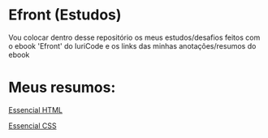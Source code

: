 # Efront (Estudos)
<p>Vou colocar dentro desse repositório os meus estudos/desafios feitos com o ebook 'Efront' do IuriCode e os links das minhas anotações/resumos do ebook</p>

# Meus resumos: 
<p><a href="https://docs.google.com/document/d/1-HEfmbSvddpiH9S4X8Cn3-0kc6qxja1IAGr87WIP8tI/edit?usp=sharing" target="_blank">Essencial HTML</a></p>
<p><a href="https://docs.google.com/document/d/1-HEfmbSvddpiH9S4X8Cn3-0kc6qxja1IAGr87WIP8tI/edit?usp=sharing" target="_blank">Essencial CSS</a></p>
